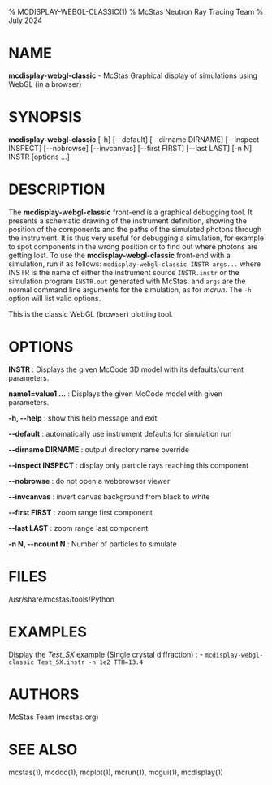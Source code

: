 % MCDISPLAY-WEBGL-CLASSIC(1)
% McStas Neutron Ray Tracing Team
% July 2024

# NAME

**mcdisplay-webgl-classic** - McStas Graphical display of simulations using WebGL (in a browser)

# SYNOPSIS

**mcdisplay-webgl-classic** [-h] [--default] [--dirname DIRNAME] [--inspect INSPECT] [--nobrowse] [--invcanvas] [--first FIRST] [--last LAST] [-n N] INSTR [options ...]

# DESCRIPTION

The **mcdisplay-webgl-classic** front-end is a graphical debugging tool. It presents a
schematic drawing of the instrument definition, showing the position of the
components and the paths of the simulated photons through the instrument. It is
thus very useful for debugging a simulation, for example to spot components in
the wrong position or to find out where photons are getting lost. To use the
**mcdisplay-webgl-classic** front-end with a simulation, run it as follows: 
`mcdisplay-webgl-classic INSTR args...` where INSTR is the name of either the instrument 
source `INSTR.instr` or the simulation program `INSTR.out` generated with
McStas, and `args` are the normal command line arguments for the simulation,
as for *mcrun*. The `-h` option will list valid options.

This is the classic WebGL (browser) plotting tool.

# OPTIONS

**INSTR**
:   Displays the given McCode 3D model with its defaults/current parameters.

**name1=value1 ...**
:   Displays the given McCode model with given parameters.

**-h, --help**
:   show this help message and exit

**--default**
:   automatically use instrument defaults for simulation run

**--dirname DIRNAME**
:   output directory name override

**--inspect INSPECT**
:   display only particle rays reaching this component

**--nobrowse**
:   do not open a webbrowser viewer

**--invcanvas**
:   invert canvas background from black to white

**--first FIRST**
:   zoom range first component

**--last LAST**
:   zoom range last component

**-n N, --ncount N**
:   Number of particles to simulate

# FILES

/usr/share/mcstas/tools/Python

# EXAMPLES

Display the *Test_SX* example (Single crystal diffraction)
:   - `mcdisplay-webgl-classic Test_SX.instr -n 1e2 TTH=13.4`

# AUTHORS

McStas Team (mcstas.org)

# SEE ALSO

mcstas(1), mcdoc(1), mcplot(1), mcrun(1), mcgui(1), mcdisplay(1)

